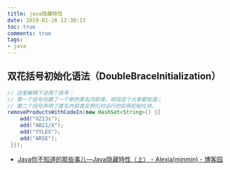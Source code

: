 ```yaml
---
title: java隐藏特性
date: 2019-01-26 12:30:13
toc: true
comments: true
tags:
- java
---
```


## 双花括号初始化语法（DoubleBraceInitialization）
```java
// 这里解释下这两个括号：
// 第一个括号创建了一个新的匿名内部类，相信这个大家都知道；
// 第二个括号声明了匿名内部类实例化时运行的实例初始化块。
removeProductsWithCodeIn(new HashSet<String>() {{
    add("XZ13s");
    add("AB21/X");
    add("YYLEX");
    add("AR5E");
 }});
```
- [Java你不知道的那些事儿—Java隐藏特性（上） - Alexia(minmin) - 博客园](http://www.cnblogs.com/lanxuezaipiao/p/3460373.html)